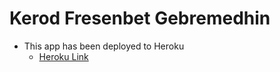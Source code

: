 # Kerod Fresenbet Gebremedhin


* This app has been deployed to Heroku
    * [Heroku Link](https://web-prog-1.herokuapp.com/)
